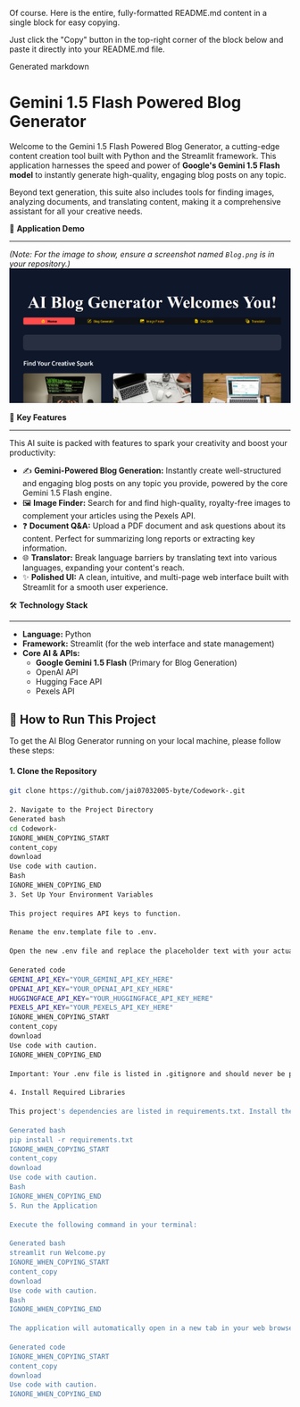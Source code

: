 Of course. Here is the entire, fully-formatted README.md content in a single block for easy copying.

Just click the "Copy" button in the top-right corner of the block below and paste it directly into your README.md file.

Generated markdown
# Gemini 1.5 Flash Powered Blog Generator

Welcome to the Gemini 1.5 Flash Powered Blog Generator, a cutting-edge content creation tool built with Python and the Streamlit framework. This application harnesses the speed and power of **Google's Gemini 1.5 Flash model** to instantly generate high-quality, engaging blog posts on any topic.

Beyond text generation, this suite also includes tools for finding images, analyzing documents, and translating content, making it a comprehensive assistant for all your creative needs.

📸 **Application Demo**
***
*(Note: For the image to show, ensure a screenshot named `Blog.png` is in your repository.)*
![AI Blog Generator Screenshot](Blog.png)

🚀 **Key Features**
***
This AI suite is packed with features to spark your creativity and boost your productivity:

*   ✍️ **Gemini-Powered Blog Generation:** Instantly create well-structured and engaging blog posts on any topic you provide, powered by the core Gemini 1.5 Flash engine.
*   🖼️ **Image Finder:** Search for and find high-quality, royalty-free images to complement your articles using the Pexels API.
*   ❓ **Document Q&A:** Upload a PDF document and ask questions about its content. Perfect for summarizing long reports or extracting key information.
*   🌐 **Translator:** Break language barriers by translating text into various languages, expanding your content's reach.
*   ✨ **Polished UI:** A clean, intuitive, and multi-page web interface built with Streamlit for a smooth user experience.

🛠️ **Technology Stack**
***
*   **Language:** Python
*   **Framework:** Streamlit (for the web interface and state management)
*   **Core AI & APIs:**
    *   **Google Gemini 1.5 Flash** (Primary for Blog Generation)
    *   OpenAI API
    *   Hugging Face API
    *   Pexels API

🔧 **How to Run This Project**
---
To get the AI Blog Generator running on your local machine, please follow these steps:

#### 1. Clone the Repository
```bash
git clone https://github.com/jai07032005-byte/Codework-.git

2. Navigate to the Project Directory
Generated bash
cd Codework-
IGNORE_WHEN_COPYING_START
content_copy
download
Use code with caution.
Bash
IGNORE_WHEN_COPYING_END
3. Set Up Your Environment Variables

This project requires API keys to function.

Rename the env.template file to .env.

Open the new .env file and replace the placeholder text with your actual secret API keys.

Generated code
GEMINI_API_KEY="YOUR_GEMINI_API_KEY_HERE"
OPENAI_API_KEY="YOUR_OPENAI_API_KEY_HERE"
HUGGINGFACE_API_KEY="YOUR_HUGGINGFACE_API_KEY_HERE"
PEXELS_API_KEY="YOUR_PEXELS_API_KEY_HERE"
IGNORE_WHEN_COPYING_START
content_copy
download
Use code with caution.
IGNORE_WHEN_COPYING_END

Important: Your .env file is listed in .gitignore and should never be pushed to GitHub.

4. Install Required Libraries

This project's dependencies are listed in requirements.txt. Install them using pip:

Generated bash
pip install -r requirements.txt
IGNORE_WHEN_COPYING_START
content_copy
download
Use code with caution.
Bash
IGNORE_WHEN_COPYING_END
5. Run the Application

Execute the following command in your terminal:

Generated bash
streamlit run Welcome.py
IGNORE_WHEN_COPYING_START
content_copy
download
Use code with caution.
Bash
IGNORE_WHEN_COPYING_END

The application will automatically open in a new tab in your web browser. Enjoy creating content with your AI assistant!

Generated code
IGNORE_WHEN_COPYING_START
content_copy
download
Use code with caution.
IGNORE_WHEN_COPYING_END